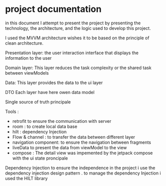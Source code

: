 # project documentation  
in this document I attempt to present the project by presenting the technology, the architecture, and the logic used to develop this project.

I used the MVVM architecture wishes it to be based on the principle of clean architecture.

Presentation layer: the user interaction interface that displays the information to the user

Domain layer: This layer reduces the task complexity or the shared task between viewModels

Data: This layer provides the data to the ui layer

DTO Each layer have here owen data model

Single source of truth principale 

Tools :
* retrofit to ensure the communication with server
* room : to create local data base
* hilt : dependency Injection
* Flow & channel : to transfer the data between different layer
* navigation component: to ensure the navigation between fragments
* liveData to present the data from viewModel to the view
* compose : The detail view was impemented by the jetpack compose with the ui state proncipale 
  
Dependency Injection to ensure the independence in the project i use the dependency injection design pattern .
to manage the dependency Injection i used the HILT library

